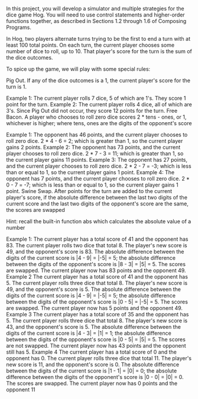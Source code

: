 In this project, you will develop a simulator and multiple strategies for the dice game Hog. You will need to use control statements and higher-order functions together, as described in Sections 1.2 through 1.6 of Composing Programs.

In Hog, two players alternate turns trying to be the first to end a turn with at least 100 total points. On each turn, the current player chooses some number of dice to roll, up to 10. That player's score for the turn is the sum of the dice outcomes.

To spice up the game, we will play with some special rules:

Pig Out. If any of the dice outcomes is a 1, the current player's score for the turn is 1.

Example 1: The current player rolls 7 dice, 5 of which are 1's. They score 1 point for the turn.
Example 2: The current player rolls 4 dice, all of which are 3's. Since Pig Out did not occur, they score 12 points for the turn.
Free Bacon. A player who chooses to roll zero dice scores 2 * tens - ones, or 1, whichever is higher; where tens, ones are the digits of the opponent's score

Example 1: The opponent has 46 points, and the current player chooses to roll zero dice. 2 * 4 - 6 = 2; which is greater than 1, so the current player gains 2 points.
Example 2: The opponent has 73 points, and the current player chooses to roll zero dice. 2 * 7 - 3 = 11; which is greater than 1, so the current player gains 11 points.
Example 3: The opponent has 27 points, and the current player chooses to roll zero dice. 2 * 2 - 7 = -3; which is less than or equal to 1, so the current player gains 1 point.
Example 4: The opponent has 7 points, and the current player chooses to roll zero dice. 2 * 0 - 7 = -7; which is less than or equal to 1, so the current player gains 1 point.
Swine Swap. After points for the turn are added to the current player's score, if the absolute difference between the last two digits of the current score and the last two digits of the opponent's score are the same, the scores are swapped

Hint: recall the built-in function abs which calculates the absolute value of a number

Example 1: The current player has a total score of 41 and the opponent has 83. The current player rolls two dice that total 8. The player's new score is 49, and the opponent's score is 83. The absolute difference between the digits of the current score is |4 - 9| = |-5| = 5; the absolute difference between the digits of the opponent's score is |8 - 3| = |5| = 5. The scores are swapped. The current player now has 83 points and the opponent 49.
Example 2 The current player has a total score of 41 and the opponent has 5. The current player rolls three dice that total 8. The player's new score is 49, and the opponent's score is 5. The absolute difference between the digits of the current score is |4 - 9| = |-5| = 5; the absolute difference between the digits of the opponent's score is |0 - 5| = |-5| = 5. The scores are swapped. The current player now has 5 points and the opponent 49.
Example 3 The current player has a total score of 35 and the opponent has 5. The current player rolls three dice that total 8. The player's new score is 43, and the opponent's score is 5. The absolute difference between the digits of the current score is |4 - 3| = |1| = 1; the absolute difference between the digits of the opponent's score is |0 - 5| = |5| = 5. The scores are not swapped. The current player now has 43 points and the opponent still has 5.
Example 4 The current player has a total score of 0 and the opponent has 0. The current player rolls three dice that total 11. The player's new score is 11, and the opponent's score is 0. The absolute difference between the digits of the current score is |1 - 1| = |0| = 0; the absolute difference between the digits of the opponent's score is |0 - 0| = |0| = 0. The scores are swapped. The current player now has 0 points and the opponent 11
